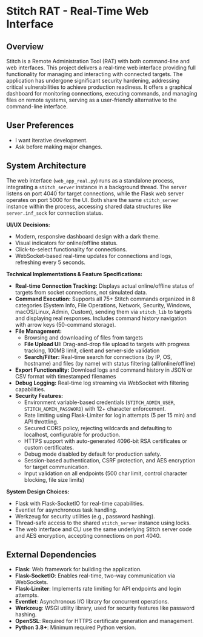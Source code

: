 # Stitch RAT - Real-Time Web Interface

## Overview
Stitch is a Remote Administration Tool (RAT) with both command-line and web interfaces. This project delivers a real-time web interface providing full functionality for managing and interacting with connected targets. The application has undergone significant security hardening, addressing critical vulnerabilities to achieve production readiness. It offers a graphical dashboard for monitoring connections, executing commands, and managing files on remote systems, serving as a user-friendly alternative to the command-line interface.

## User Preferences
- I want iterative development.
- Ask before making major changes.

## System Architecture
The web interface (`web_app_real.py`) runs as a standalone process, integrating a `stitch_server` instance in a background thread. The server listens on port 4040 for target connections, while the Flask web server operates on port 5000 for the UI. Both share the same `stitch_server` instance within the process, accessing shared data structures like `server.inf_sock` for connection status.

**UI/UX Decisions:**
- Modern, responsive dashboard design with a dark theme.
- Visual indicators for online/offline status.
- Click-to-select functionality for connections.
- WebSocket-based real-time updates for connections and logs, refreshing every 5 seconds.

**Technical Implementations & Feature Specifications:**
- **Real-time Connection Tracking:** Displays actual online/offline status of targets from socket connections, not simulated data.
- **Command Execution:** Supports all 75+ Stitch commands organized in 8 categories (System Info, File Operations, Network, Security, Windows, macOS/Linux, Admin, Custom), sending them via `stitch_lib` to targets and displaying real responses. Includes command history navigation with arrow keys (50-command storage).
- **File Management:** 
    - Browsing and downloading of files from targets
    - **File Upload UI:** Drag-and-drop file upload to targets with progress tracking, 100MB limit, client and server-side validation
    - **Search/Filter:** Real-time search for connections (by IP, OS, hostname) and files (by name) with status filtering (all/online/offline)
- **Export Functionality:** Download logs and command history in JSON or CSV format with timestamped filenames
- **Debug Logging:** Real-time log streaming via WebSocket with filtering capabilities.
- **Security Features:**
    - Environment variable-based credentials (`STITCH_ADMIN_USER`, `STITCH_ADMIN_PASSWORD`) with 12+ character enforcement.
    - Rate limiting using Flask-Limiter for login attempts (5 per 15 min) and API throttling.
    - Secured CORS policy, rejecting wildcards and defaulting to localhost, configurable for production.
    - HTTPS support with auto-generated 4096-bit RSA certificates or custom certificates.
    - Debug mode disabled by default for production safety.
    - Session-based authentication, CSRF protection, and AES encryption for target communication.
    - Input validation on all endpoints (500 char limit, control character blocking, file size limits)

**System Design Choices:**
- Flask with Flask-SocketIO for real-time capabilities.
- Eventlet for asynchronous task handling.
- Werkzeug for security utilities (e.g., password hashing).
- Thread-safe access to the shared `stitch_server` instance using locks.
- The web interface and CLI use the same underlying Stitch server code and AES encryption, accepting connections on port 4040.

## External Dependencies
- **Flask**: Web framework for building the application.
- **Flask-SocketIO**: Enables real-time, two-way communication via WebSockets.
- **Flask-Limiter**: Implements rate limiting for API endpoints and login attempts.
- **Eventlet**: Asynchronous I/O library for concurrent operations.
- **Werkzeug**: WSGI utility library, used for security features like password hashing.
- **OpenSSL**: Required for HTTPS certificate generation and management.
- **Python 3.8+**: Minimum required Python version.